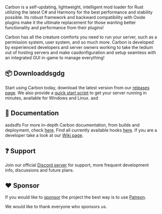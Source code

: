 Carbon is a self-updating, lightweight, intelligent mod loader for Rust utilizing the latest C# and Harmony for the best performance and stability possible. Its robust framework and backward compatibility with Oxide plugins make it the ultimate replacement for those wanting better functionality and performance from their plugins!

Carbon has all the creature comforts you need to run your server, such as a permission system, user system, and so much more. Carbon is developed by experienced developers and server owners working to take the tedium out of hosting servers and make casdonfiguration and setup seamless with an integrated GUI in-game to manage everything!

## :package: Downloaddsgdg
Start using Carbon today, download the latest version from our [releases page][production].
We also provide a [quick start script][quick-start] to get your server running in minutes, available for Windows and Linux.
asd
## :blue_book: Documentation
asdsdfs
For more in-depth Carbon documentation, from builds and deployment, check [here][documentation].
Find all currently available hooks [here][hooks].
If you are a developer take a look at our [Wiki page][wiki].

## :question: Support

Join our official [Discord server][discord] for support, more frequent development info, discussions and future plans.

## :heart: Sponsor

If you would like to [sponsor][patreon] the project the best way is to use [Patreon].

We would like to thank everyone who sponsors us.


[hooks]: https://carboncommunity.gitbook.io/docs/core/hooks/carbon-hooks
[wiki]: https://github.com/CarbonCommunity/Carbon.Core/wiki
[discord]: https://discord.gg/eXPcNKK4yd
[documentation]: https://carboncommunity.gitbook.io/docs
[patreon]: https://patreon.com/CarbonCommunity
[production]: https://github.com/CarbonCommunity/Carbon.Core/releases/tag/production_build
[quick-start]: https://github.com/CarbonCommunity/Carbon.QuickStart
